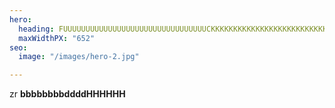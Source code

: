 ```yaml
---
hero:
  heading: FUUUUUUUUUUUUUUUUUUUUUUUUUUUUUUUUCKKKKKKKKKKKKKKKKKKKKKKKKKKKKKKKKKKKK
  maxWidthPX: "652"
seo:
  image: "/images/hero-2.jpg"

---
```

zr **bbbbbbbbddddHHHHHH**